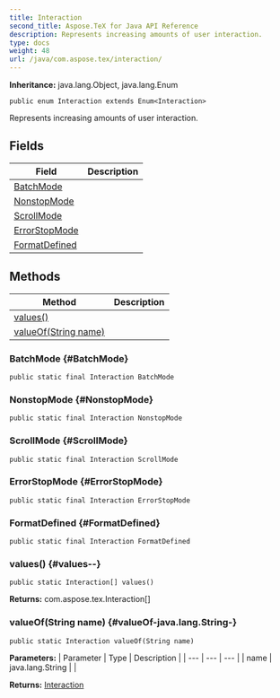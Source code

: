 ```yaml
---
title: Interaction
second_title: Aspose.TeX for Java API Reference
description: Represents increasing amounts of user interaction.
type: docs
weight: 48
url: /java/com.aspose.tex/interaction/
---
```

**Inheritance:**
java.lang.Object, java.lang.Enum
```
public enum Interaction extends Enum<Interaction>
```

Represents increasing amounts of user interaction.
## Fields

| Field | Description |
| --- | --- |
| [BatchMode](#BatchMode) |  |
| [NonstopMode](#NonstopMode) |  |
| [ScrollMode](#ScrollMode) |  |
| [ErrorStopMode](#ErrorStopMode) |  |
| [FormatDefined](#FormatDefined) |  |
## Methods

| Method | Description |
| --- | --- |
| [values()](#values--) |  |
| [valueOf(String name)](#valueOf-java.lang.String-) |  |
### BatchMode {#BatchMode}
```
public static final Interaction BatchMode
```


### NonstopMode {#NonstopMode}
```
public static final Interaction NonstopMode
```


### ScrollMode {#ScrollMode}
```
public static final Interaction ScrollMode
```


### ErrorStopMode {#ErrorStopMode}
```
public static final Interaction ErrorStopMode
```


### FormatDefined {#FormatDefined}
```
public static final Interaction FormatDefined
```


### values() {#values--}
```
public static Interaction[] values()
```




**Returns:**
com.aspose.tex.Interaction[]
### valueOf(String name) {#valueOf-java.lang.String-}
```
public static Interaction valueOf(String name)
```




**Parameters:**
| Parameter | Type | Description |
| --- | --- | --- |
| name | java.lang.String |  |

**Returns:**
[Interaction](../../com.aspose.tex/interaction)
